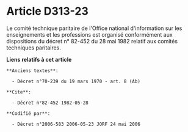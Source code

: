 # Article D313-23

Le comité technique paritaire de l'Office national d'information sur les enseignements et les professions est organisé
conformément aux dispositions du décret n° 82-452 du 28 mai 1982 relatif aux comités techniques paritaires.

**Liens relatifs à cet article**

	**Anciens textes**:

	  - Décret n°70-239 du 19 mars 1970 - art. 8 (Ab)

	**Cite**:

	  - Décret n°82-452 1982-05-28

	**Codifié par**:

	  - Décret n°2006-583 2006-05-23 JORF 24 mai 2006
